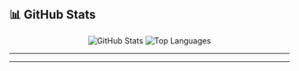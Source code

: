 ## 📊 GitHub Stats 

<p align="center">
  <img src="https://github-readme-stats.vercel.app/api?username=sajjalf23&show_icons=true&theme=tokyonight&cache_seconds=86400" alt="GitHub Stats"/>
  <img src="https://github-readme-stats.vercel.app/api/top-langs/?username=sajjalf23&layout=compact&langs_count=6&theme=tokyonight&cache_seconds=86400" alt="Top Languages"/>
</p>

---

---

